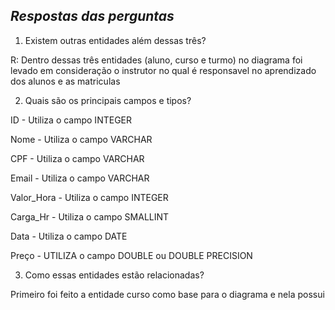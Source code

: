 ## *Respostas das perguntas*
1. Existem outras entidades além dessas três?

R: Dentro dessas três entidades (aluno, curso e turmo) no diagrama foi levado em consideração o instrutor no qual é responsavel no aprendizado dos alunos e as matriculas

2. Quais são os principais campos e tipos?

ID - Utiliza o campo INTEGER 

Nome - Utiliza o campo VARCHAR

CPF - Utiliza o campo VARCHAR

Email - Utiliza o campo VARCHAR

Valor_Hora - Utiliza o campo INTEGER

Carga_Hr - Utiliza o campo SMALLINT

Data - Utiliza o campo DATE

Preço - UTILIZA o campo DOUBLE ou DOUBLE PRECISION

3. Como essas entidades estão relacionadas?

Primeiro foi feito a entidade curso como base para o diagrama e nela possui 
